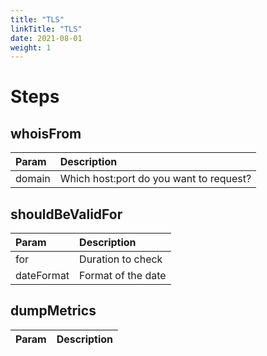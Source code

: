 ```yaml
---
title: "TLS"
linkTitle: "TLS"
date: 2021-08-01
weight: 1
---
```

# Steps

## whoisFrom
| Param | Description    |
|:----------|:-------------|
| domain      | Which host:port do you want to request?  |

## shouldBeValidFor
| Param | Description    |
|:----------|:-------------|
| for      | Duration to check |
| dateFormat | Format of the date |

## dumpMetrics
| Param | Description    |
|:----------|:-------------|